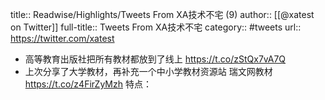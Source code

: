 title:: Readwise/Highlights/Tweets From XA技术不宅 (9)
author:: [[@xatest on Twitter]]
full-title:: Tweets From XA技术不宅
category:: #tweets
url:: https://twitter.com/xatest

- 高等教育出版社把所有教材都放到了线上
  https://t.co/zStQx7vA7Q
- 上次分享了大学教材，再补充一个中小学教材资源站
  瑞文网教材 https://t.co/z4FirZyMzh
  特点：